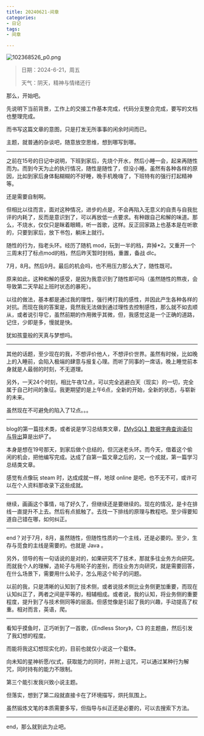 ```yaml
---
title: 20240621-间章
categories:
- 日记
tags:
- 间章

---
```


![102368526_p0.png](https://byyw-oss1.oss-cn-hangzhou.aliyuncs.com/img/2024/06/21-f396d577dd833e1e3d80a2a896ac756c-102368526_p0.png.webp)

>日期：2024-6-21，周五
>
>天气：阴天，精神与情绪还行

那么，开始吧。

先说明下当前背景，工作上的交接工作基本完成，代码分支整合完成，要写的文档也整理完成。

而书写这篇文章的意图，只是打发无所事事的闲余时间而已。

主题，就普通的杂谈吧，随意放空思维，想到哪写到哪。

---

之前在15号的日记中说明，下班到家后，先烧个开水，然后小睡一会，起来再随性而为。而到今天为止的执行情况，随性是随性了，但没小睡。虽然有各种各样的原因，比如到家后身体黏糊糊的不好睡，晚手机晚嗨了，下班特有的强行打起精神等。

还是需要自制啊。

但相比以往而言，面对这种情况，进步的点是，不会再陷入无意义的自责与自我批评的内耗了，反而是意识到了，可以再放低一点要求。有种跟自己和解的味道。那么，不烧水，仅仅只是眯着眼睛，听一首歌，这样。反正回家路上也基本是在听歌的，只要到家后，放下书包，躺床上就行。

随性的行为，指老头环。经历了随机 mod，玩到一半的档，弃掉*2。又重开一个三周末打了标点mod的档，然后昨天暂时封档，重置，备战 dlc。

7月，8月。然后9月。最后的机会吗，也不用压力那么大了，随性既可。

原来如此，这种和解的感受，是因为我意识到了随性即可吗（虽然随性的熬夜，会导致第二天早起上班时状态的暴死）。

以往的做法，基本都是通过我的理性，强行拷打我的感性，并因此产生各种各样的对抗。而现在我的答案是，竟然我无法做到通过理性去控制感性，那么就不如去顺从，或者说引导它，虽然前期的作用微乎其微，但，我感觉这是一个正确的道路，记住，少即是多，慢就是快。

犹如孩童般的天真与梦想吗。

---

其他的话题，至少现在的我，不想评价他人，不想评价世界。虽然有时候，比如晚上的入睡前，会陷入极端的肆意与报复心理。而听了同事的一席话，晚上睡觉前本身就是人最弱的时刻，不无道理。

另外，一天24个时刻，相比午夜12点，可以完全逃避白天（现实）的一切，完全属于自己时间的象征。我更期望的是上午6点，全新的开始，全新的状态，与崭新的未来。

虽然现在不可避免的陷入了12点。。。

---

blog的第一篇技术类，或者说是学习总结类文章，[【MySQL】数据字典查询语句与导出](https://blog.byywer.com/p/%25e6%2595%25b0%25e6%258d%25ae%25e5%25ad%2597%25e5%2585%25b8%25e6%259f%25a5%25e8%25af%25a2%25e8%25af%25ad%25e5%258f%25a5%25e4%25b8%258e%25e5%25af%25bc%25e5%2587%25ba/)算是出炉了。

本身是想在19号那天，到家后做个总结的，但沉迷老头环。而今天，借着这个偷闲的机会，把他编写完成。达成了自第一篇文章之后的，又一个成就，第一篇学习总结类文章。

感觉有点像玩 steam 时，达成成就一样，地球 online 是吧，也不无不可，或许可以在个人资料那收录下这些成就。

---

继续，画画这个事情，咕了好久了，但继续还是要继续的。现在的情况，是卡在排线一直提升不上去。然后有点抵触了。去找一下排线的原理与教程吧。至少得要知道自己错在哪，如何纠正。

---

end？对于7月，8月，虽然随性，但随性性质的一个主线，还是必要的。至少，生存与觅食的主线是需要的。也就是 Java 。

另外，领导的有一句话说的是对的，如果研究不了技术，那就多往业务方向研究。而就我个人的理解，造轮子与用轮子的差别，而往业务方向研究，就是需要回答，在什么场景下，需要用什么轮子，怎么用这个轮子的问题。

以前的我，只是清晰的认知到了技术侧，或者说技术侧比业务侧更加重要，而现在认知纠正了，两者之间是平等的，相辅相成。或者说，我的认知，将业务侧的重要程度，提升到了与技术侧同等的层面。但感觉像是引起了我的兴趣，手动提高了权重。相对而言，英语，爬。

---

看知乎摸鱼时，正巧听到了一首歌，《Endless Story》，C3 的主题曲，然后引发了我幻想的程度。

而能将我这幻想现实化的，目前也就仅小说这一个载体。

向未知的星神祈愿/仪式，获取能力的同时，并附上诅咒，可以通过某种行为解咒，同时持有的能力不限制。

第三个能引发我兴致小说主题。

但落实，想到了第二段就直接卡在了环境描写，烘托氛围上。

虽然锻炼文笔的本质需要多写，但指导与纠正还是必要的，可以去搜索下方法。

---

end，那么就到此为止吧。
